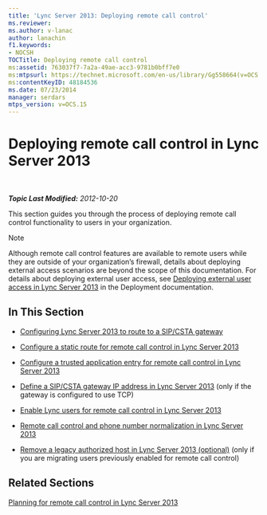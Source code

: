 ```yaml
---
title: 'Lync Server 2013: Deploying remote call control'
ms.reviewer: 
ms.author: v-lanac
author: lanachin
f1.keywords:
- NOCSH
TOCTitle: Deploying remote call control
ms:assetid: 763037f7-7a2a-49ae-acc3-9781b0bff7e0
ms:mtpsurl: https://technet.microsoft.com/en-us/library/Gg558664(v=OCS.15)
ms:contentKeyID: 48184536
ms.date: 07/23/2014
manager: serdars
mtps_version: v=OCS.15
---
```


<div data-xmlns="http://www.w3.org/1999/xhtml">

<div class="topic" data-xmlns="http://www.w3.org/1999/xhtml" data-msxsl="urn:schemas-microsoft-com:xslt" data-cs="https://msdn.microsoft.com/">

<div data-asp="https://msdn2.microsoft.com/asp">

# Deploying remote call control in Lync Server 2013

</div>

<div id="mainSection">

<div id="mainBody">

<span> </span>

_**Topic Last Modified:** 2012-10-20_

This section guides you through the process of deploying remote call control functionality to users in your organization.

<div>


> [!NOTE]  
> Although remote call control features are available to remote users while they are outside of your organization’s firewall, details about deploying external access scenarios are beyond the scope of this documentation. For details about deploying external user access, see <A href="lync-server-2013-deploying-external-user-access.md">Deploying external user access in Lync Server 2013</A> in the Deployment documentation.



</div>

<div>

## In This Section

  - [Configuring Lync Server 2013 to route to a SIP/CSTA gateway](lync-server-2013-configuring-lync-server-to-route-to-a-sip-csta-gateway.md)

  - [Configure a static route for remote call control in Lync Server 2013](lync-server-2013-configure-a-static-route-for-remote-call-control.md)

  - [Configure a trusted application entry for remote call control in Lync Server 2013](lync-server-2013-configure-a-trusted-application-entry-for-remote-call-control.md)

  - [Define a SIP/CSTA gateway IP address in Lync Server 2013](lync-server-2013-define-a-sip-csta-gateway-ip-address.md) (only if the gateway is configured to use TCP)

  - [Enable Lync users for remote call control in Lync Server 2013](lync-server-2013-enable-lync-users-for-remote-call-control.md)

  - [Remote call control and phone number normalization in Lync Server 2013](lync-server-2013-remote-call-control-and-phone-number-normalization.md)

  - [Remove a legacy authorized host in Lync Server 2013 (optional)](lync-server-2013-remove-a-legacy-authorized-host-optional.md) (only if you are migrating users previously enabled for remote call control)

</div>

<div>

## Related Sections

[Planning for remote call control in Lync Server 2013](lync-server-2013-planning-for-remote-call-control.md)

</div>

</div>

<span> </span>

</div>

</div>

</div>


